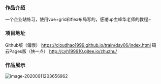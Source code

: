 ### 作品介绍

一个企业站练习，使用vue+grid和flex布局写的，感谢up主峰华老师的教程~

### 项目地址
Github版（偏慢）
https://cloudhao1999.github.io/train/day06/index.html 
码云Pages版（快一点）
http://cyh199910.gitee.io/zhuzhu/

### 作品展示

![image-20200611203656962](https://gitee.com/cyh199910/personal_picture_bed/raw/master/img/image-20200611203656962.png)
